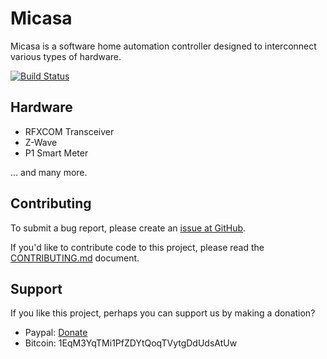 # Micasa

Micasa is a software home automation controller designed to interconnect various types of hardware.

[![Build Status](https://travis-ci.org/fellownet/micasa.svg?branch=master)](https://travis-ci.org/fellownet/micasa)

## Hardware

- RFXCOM Transceiver
- Z-Wave
- P1 Smart Meter

... and many more.

## Contributing

To submit a bug report, please create an [issue at GitHub](https://github.com/fellownet/micasa/issues/new).

If you'd like to contribute code to this project, please read the
[CONTRIBUTING.md](https://github.com/fellownet/micasa/blob/master/CONTRIBUTING.md) document.

## Support

If you like this project, perhaps you can support us by making a donation?
- Paypal: [Donate](https://www.paypal.com/cgi-bin/webscr?cmd=_s-xclick&hosted_button_id=VQNGE3N5L6MKS)
- Bitcoin: 1EqM3YqTMi1PfZDYtQoqTVytgDdUdsAtUw
